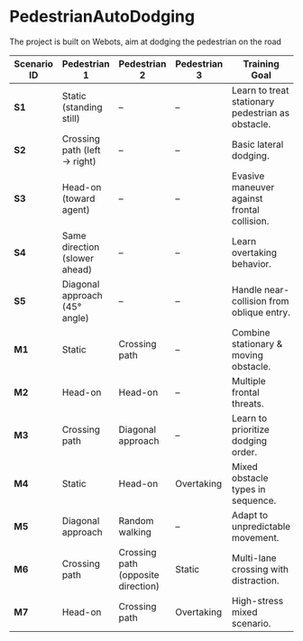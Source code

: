 # PedestrianAutoDodging
The project is built on Webots, aim at dodging the pedestrian on the road

| Scenario ID | Pedestrian 1                  | Pedestrian 2                       | Pedestrian 3 | Training Goal                                     |
| ----------- | ----------------------------- | ---------------------------------- | ------------ | ------------------------------------------------- |
| **S1**      | Static (standing still)       | –                                  | –            | Learn to treat stationary pedestrian as obstacle. |
| **S2**      | Crossing path (left → right)  | –                                  | –            | Basic lateral dodging.                            |
| **S3**      | Head-on (toward agent)        | –                                  | –            | Evasive maneuver against frontal collision.       |
| **S4**      | Same direction (slower ahead) | –                                  | –            | Learn overtaking behavior.                        |
| **S5**      | Diagonal approach (45° angle) | –                                  | –            | Handle near-collision from oblique entry.         |
| **M1**      | Static                        | Crossing path                      | –            | Combine stationary & moving obstacle.             |
| **M2**      | Head-on                       | Head-on                            | –            | Multiple frontal threats.                         |
| **M3**      | Crossing path                 | Diagonal approach                  | –            | Learn to prioritize dodging order.                |
| **M4**      | Static                        | Head-on                            | Overtaking   | Mixed obstacle types in sequence.                 |
| **M5**      | Diagonal approach             | Random walking                     | –            | Adapt to unpredictable movement.                  |
| **M6**      | Crossing path                 | Crossing path (opposite direction) | Static       | Multi-lane crossing with distraction.             |
| **M7**      | Head-on                       | Crossing path                      | Overtaking   | High-stress mixed scenario.                       |
